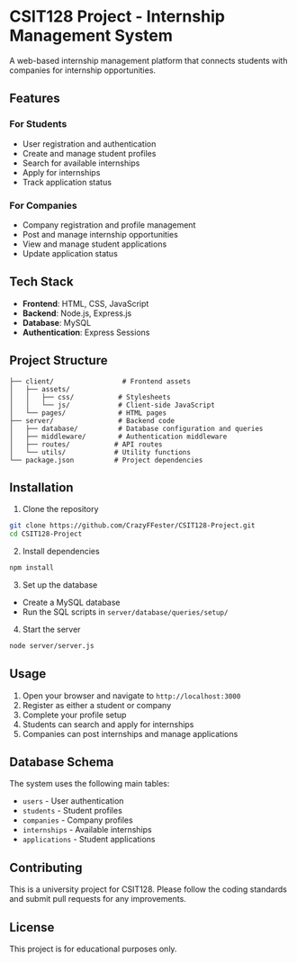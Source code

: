 # CSIT128 Project - Internship Management System

A web-based internship management platform that connects students with companies for internship opportunities.

## Features

### For Students
- User registration and authentication
- Create and manage student profiles
- Search for available internships
- Apply for internships
- Track application status

### For Companies
- Company registration and profile management
- Post and manage internship opportunities
- View and manage student applications
- Update application status

## Tech Stack

- **Frontend**: HTML, CSS, JavaScript
- **Backend**: Node.js, Express.js
- **Database**: MySQL
- **Authentication**: Express Sessions

## Project Structure

```
├── client/                 # Frontend assets
│   ├── assets/
│   │   ├── css/           # Stylesheets
│   │   └── js/            # Client-side JavaScript
│   └── pages/             # HTML pages
├── server/                # Backend code
│   ├── database/          # Database configuration and queries
│   ├── middleware/        # Authentication middleware
│   ├── routes/           # API routes
│   └── utils/            # Utility functions
└── package.json          # Project dependencies
```

## Installation

1. Clone the repository
```bash
git clone https://github.com/CrazyFFester/CSIT128-Project.git
cd CSIT128-Project
```

2. Install dependencies
```bash
npm install
```

3. Set up the database
- Create a MySQL database
- Run the SQL scripts in `server/database/queries/setup/`

4. Start the server
```bash
node server/server.js
```

## Usage

1. Open your browser and navigate to `http://localhost:3000`
2. Register as either a student or company
3. Complete your profile setup
4. Students can search and apply for internships
5. Companies can post internships and manage applications

## Database Schema

The system uses the following main tables:
- `users` - User authentication
- `students` - Student profiles
- `companies` - Company profiles
- `internships` - Available internships
- `applications` - Student applications

## Contributing

This is a university project for CSIT128. Please follow the coding standards and submit pull requests for any improvements.

## License

This project is for educational purposes only.